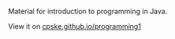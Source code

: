 Material for introduction to programming in Java.

View it on [cpske.github.io/programming1](https://cpske.github.io/programming1)


